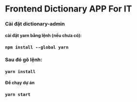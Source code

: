 # Frontend Dictionary APP For IT

### Cài đặt dictionary-admin

#### cài đặt yarn bằng lệnh (nếu chưa có):

### `npm install --global yarn`

### Sau đó gõ lệnh:

### `yarn install`

#### Để chạy dự án

### `yarn start`
